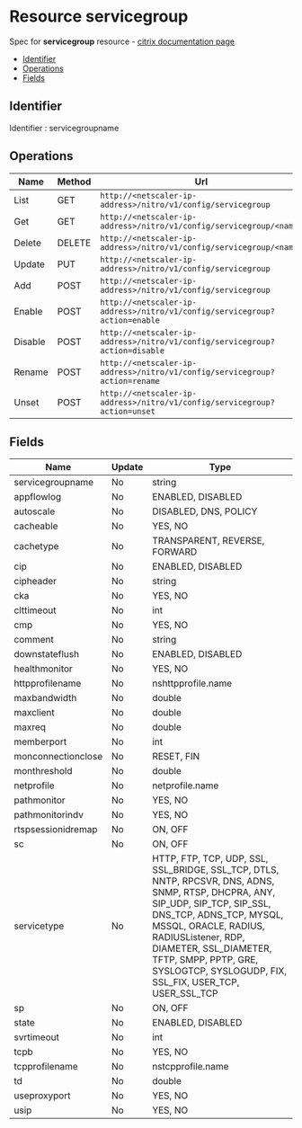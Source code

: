 # Resource servicegroup

Spec for **servicegroup** resource - [citrix documentation page](https://developer-docs.citrix.com/projects/netscaler-nitro-api/en/12.0/configuration/basic/servicegroup/servicegroup/)

- [Identifier](#identifier)
- [Operations](#operations)
- [Fields](#fields)

## Identifier

Identifier : servicegroupname

## Operations

| Name | Method | Url |
|----|----|----|
| List | GET | `http://<netscaler-ip-address>/nitro/v1/config/servicegroup` |
| Get | GET | `http://<netscaler-ip-address>/nitro/v1/config/servicegroup/<name>` |
| Delete | DELETE | `http://<netscaler-ip-address>/nitro/v1/config/servicegroup/<name>` |
| Update | PUT | `http://<netscaler-ip-address>/nitro/v1/config/servicegroup` |
| Add | POST | `http://<netscaler-ip-address>/nitro/v1/config/servicegroup` |
| Enable | POST | `http://<netscaler-ip-address>/nitro/v1/config/servicegroup?action=enable` |
| Disable | POST | `http://<netscaler-ip-address>/nitro/v1/config/servicegroup?action=disable` |
| Rename | POST | `http://<netscaler-ip-address>/nitro/v1/config/servicegroup?action=rename` |
| Unset | POST | `http://<netscaler-ip-address>/nitro/v1/config/servicegroup?action=unset` |

## Fields

| Name | Update | Type |
|----|----|----|
| servicegroupname | No | string |
| appflowlog | No | ENABLED, DISABLED |
| autoscale | No | DISABLED, DNS, POLICY |
| cacheable | No | YES, NO |
| cachetype | No | TRANSPARENT, REVERSE, FORWARD |
| cip | No | ENABLED, DISABLED |
| cipheader | No | string |
| cka | No | YES, NO |
| clttimeout | No | int |
| cmp | No | YES, NO |
| comment | No | string |
| downstateflush | No | ENABLED, DISABLED |
| healthmonitor | No | YES, NO |
| httpprofilename | No | nshttpprofile.name |
| maxbandwidth | No | double |
| maxclient | No | double |
| maxreq | No | double |
| memberport | No | int |
| monconnectionclose | No | RESET, FIN |
| monthreshold | No | double |
| netprofile | No | netprofile.name |
| pathmonitor | No | YES, NO |
| pathmonitorindv | No | YES, NO |
| rtspsessionidremap | No | ON, OFF |
| sc | No | ON, OFF |
| servicetype | No | HTTP, FTP, TCP, UDP, SSL, SSL_BRIDGE, SSL_TCP, DTLS, NNTP, RPCSVR, DNS, ADNS, SNMP, RTSP, DHCPRA, ANY, SIP_UDP, SIP_TCP, SIP_SSL, DNS_TCP, ADNS_TCP, MYSQL, MSSQL, ORACLE, RADIUS, RADIUSListener, RDP, DIAMETER, SSL_DIAMETER, TFTP, SMPP, PPTP, GRE, SYSLOGTCP, SYSLOGUDP, FIX, SSL_FIX, USER_TCP, USER_SSL_TCP |
| sp | No | ON, OFF |
| state | No | ENABLED, DISABLED |
| svrtimeout | No | int |
| tcpb | No | YES, NO |
| tcpprofilename | No | nstcpprofile.name |
| td | No | double |
| useproxyport | No | YES, NO |
| usip | No | YES, NO |

